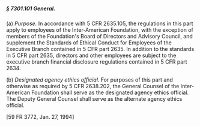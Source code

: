 ##### § 7301.101 General. #####

(a) *Purpose.* In accordance with 5 CFR 2635.105, the regulations in this part apply to employees of the Inter-American Foundation, with the exception of members of the Foundation's Board of Directors and Advisory Council, and supplement the Standards of Ethical Conduct for Employees of the Executive Branch contained in 5 CFR part 2635. In addition to the standards in 5 CFR part 2635, directors and other employees are subject to the executive branch financial disclosure regulations contained in 5 CFR part 2634.

(b) *Designated agency ethics official.* For purposes of this part and otherwise as required by 5 CFR 2638.202, the General Counsel of the Inter-American Foundation shall serve as the designated agency ethics official. The Deputy General Counsel shall serve as the alternate agency ethics official.

[59 FR 3772, Jan. 27, 1994]
